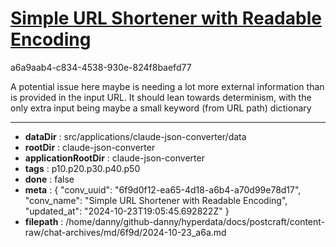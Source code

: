# [Simple URL Shortener with Readable Encoding](https://claude.ai/chat/6f9d0f12-ea65-4d18-a6b4-a70d99e78d17)

a6a9aab4-c834-4538-930e-824f8baefd77

A potential issue here maybe is needing a lot more external information than is provided in the input URL. It should lean towards determinism, with the only extra input being maybe a small keyword (from URL path) dictionary

---

* **dataDir** : src/applications/claude-json-converter/data
* **rootDir** : claude-json-converter
* **applicationRootDir** : claude-json-converter
* **tags** : p10.p20.p30.p40.p50
* **done** : false
* **meta** : {
  "conv_uuid": "6f9d0f12-ea65-4d18-a6b4-a70d99e78d17",
  "conv_name": "Simple URL Shortener with Readable Encoding",
  "updated_at": "2024-10-23T19:05:45.692822Z"
}
* **filepath** : /home/danny/github-danny/hyperdata/docs/postcraft/content-raw/chat-archives/md/6f9d/2024-10-23_a6a.md